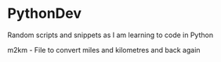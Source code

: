 # PythonDev
Random scripts and snippets as I am learning to code in Python

m2km - File to convert miles and kilometres and back again
